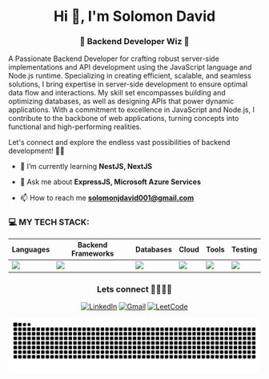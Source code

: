 <h1 align="center">Hi 👋, I'm Solomon David</h1>
<h3 align="center"> 🚀 Backend Developer Wiz 🚀</h3>
<p>

A Passionate Backend Developer for crafting robust server-side implementations and API development using the JavaScript language and Node.js runtime. Specializing in creating efficient, scalable, and seamless solutions, I bring expertise in server-side development to ensure optimal data flow and interactions. My skill set encompasses building and optimizing databases, as well as designing APIs that power dynamic applications. With a commitment to excellence in JavaScript and Node.js, I contribute to the backbone of web applications, turning concepts into functional and high-performing realities.

Let's connect and explore the endless vast possibilities of backend development! 🚀✨
</p>

- 🌱 I’m currently learning **NestJS, NextJS**

- 💬 Ask me about **ExpressJS, Microsoft Azure Services**

- 📫 How to reach me **solomonjdavid001@gmail.com**

### 💻 MY TECH STACK:

| Languages       | Backend Frameworks | Databases | Cloud | Tools | Testing |
| ----------------- | -------------------- | ---------- | -------- | -------- | ------- |
| <img src="https://skillicons.dev/icons?i=javascript,typescript,html,css,python,java" /> | <img src="https://skillicons.dev/icons?i=express,nest,next" />  |  <img src="https://skillicons.dev/icons?i=mongo,postgres,mysql,redis" /> | <img src="https://skillicons.dev/icons?i=azure,aws,vercel,heroku" /> | <img src="https://skillicons.dev/icons?i=vscode,docker,git,linux,postman" /> | <img src="https://skillicons.dev/icons?i=jest,selenium" /> |

<div align="center">
<div><h3>Lets connect 👨🏻‍💻✨ </h3></div>
  
[![LinkedIn](https://img.shields.io/badge/linkedin-%230077B5.svg?style=for-the-badge&logo=linkedin&logoColor=white)](https://www.linkedin.com/in/solomonjdavid001)
[![Gmail](https://img.shields.io/badge/Gmail-D14836?style=for-the-badge&logo=gmail&logoColor=white)](solomonjdavid001@gmail.com)
[![LeetCode](https://img.shields.io/badge/-LeetCode-FFA116?style=for-the-badge&logo=LeetCode&logoColor=black)](https://leetcode.com/Solomon_david01)

<img src="https://raw.githubusercontent.com/solomonjdavid001/solomonjdavid001/output/snake.svg" alt="Snake animation" />

</div>

